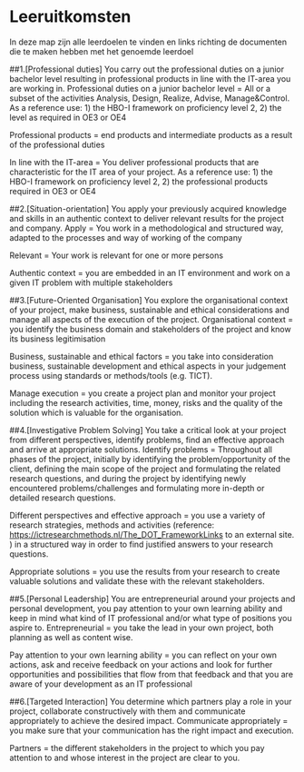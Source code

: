 # Leeruitkomsten 
In deze map zijn alle leerdoelen te vinden en links richting de documenten die te maken hebben met het genoemde leerdoel

##1.[Professional duties] You carry out the professional duties on a junior bachelor level resulting in professional products in line with the IT-area you are working in.
Professional duties on a junior bachelor level = All or a subset of the activities Analysis, Design, Realize, Advise, Manage&Control. As a reference use: 1) the HBO-I framework on proficiency level 2, 2) the level as required in OE3 or OE4

Professional products = end products and intermediate products as a result of the professional duties

In line with the IT-area =  You deliver professional products that are characteristic for the IT area of your project. As a reference use: 1) the HBO-I framework on proficiency level 2, 2) the professional products required in OE3 or OE4

##2.[Situation-orientation] You apply your previously acquired knowledge and skills in an authentic context to deliver relevant results for the project and company.
Apply = You work in a methodological and structured way, adapted to the processes and way of working of the company

Relevant  = Your work is relevant for one or more persons

Authentic context = you are embedded in an IT environment and work on a given IT problem with multiple stakeholders

##3.[Future-Oriented Organisation] You explore the organisational context of your project, make business, sustainable and ethical considerations and manage all aspects of the execution of the project.
Organisational context = you identify the business domain and stakeholders of the project and know its business legitimisation

Business, sustainable and ethical factors = you take into consideration business, sustainable development and ethical aspects in your judgement process using standards or methods/tools (e.g. TICT).

Manage execution = you create a project plan and monitor your project including the research activities, time, money, risks and the quality of the solution which is valuable for the organisation.

##4.[Investigative Problem Solving] You take a critical look at your project from different perspectives, identify problems, find an effective approach and arrive at appropriate solutions.
Identify problems = Throughout all phases of the project, initially by identifying the problem/opportunity of the client, defining the main scope of the project and formulating the related research questions, and during the project by identifying newly encountered problems/challenges and formulating more in-depth or detailed research questions.

Different perspectives and effective approach = you use a variety of research strategies, methods and activities (reference: https://ictresearchmethods.nl/The_DOT_FrameworkLinks to an external site. ) in a structured way in order to find justified answers to your research questions.

Appropriate solutions = you use the results from your research to create valuable solutions and validate these with the relevant stakeholders.

##5.[Personal Leadership] You are entrepreneurial around your projects and personal development, you pay attention to your own learning ability and keep in mind what kind of IT professional and/or what type of positions you aspire to.
Entrepreneurial = you take the lead in your own project, both planning as well as content wise.

Pay attention to your own learning ability = you can reflect on your own actions, ask and receive feedback on your actions and look for further opportunities and possibilities that flow from that feedback and that you are aware of your development as an IT professional

##6.[Targeted Interaction] You determine which partners play a role in your project, collaborate constructively with them and communicate appropriately to achieve the desired impact.
Communicate appropriately = you make sure that your communication has the right impact and execution.

Partners = the different stakeholders in the project to which you pay attention to and whose interest in the project are clear to you.
